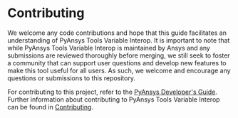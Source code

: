 # Contributing

We welcome any code contributions and hope that this guide facilitates
an understanding of PyAnsys Tools Variable Interop. It is important to note
that while PyAnsys Tools Variable Interop is maintained by Ansys and any
submissions are reviewed thoroughly before merging, we still seek to
foster a community that can support user questions and develop new
features to make this tool useful for all users. As such, we welcome and
encourage any questions or submissions to this repository.

For contributing to this project, refer to the [PyAnsys Developer's Guide].
Further information about contributing to PyAnsys Tools Variable Interop
can be found in [Contributing].

[PyAnsys Developer's Guide]: https://dev.docs.pyansys.com/index.html
[Contributing]: https://variableinterop.docs.pyansys.com/dev/contributing.html

